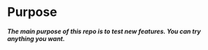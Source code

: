 # Purpose

***The main purpose of this repo is to test new features. You can try anything you want.***
